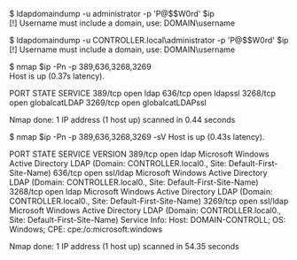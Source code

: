 $ ldapdomaindump -u administrator -p 'P@$$W0rd' $ip                
[!] Username must include a domain, use: DOMAIN\username

$ ldapdomaindump -u CONTROLLER.local\administrator -p 'P@$$W0rd' $ip
[!] Username must include a domain, use: DOMAIN\username

$ nmap $ip -Pn -p 389,636,3268,3269    
Host is up (0.37s latency).

PORT     STATE SERVICE
389/tcp  open  ldap
636/tcp  open  ldapssl
3268/tcp open  globalcatLDAP
3269/tcp open  globalcatLDAPssl

Nmap done: 1 IP address (1 host up) scanned in 0.44 seconds


$ nmap $ip -Pn -p 389,636,3268,3269 -sV
Host is up (0.43s latency).

PORT     STATE SERVICE  VERSION
389/tcp  open  ldap     Microsoft Windows Active Directory LDAP (Domain: CONTROLLER.local0., Site: Default-First-Site-Name)
636/tcp  open  ssl/ldap Microsoft Windows Active Directory LDAP (Domain: CONTROLLER.local0., Site: Default-First-Site-Name)
3268/tcp open  ldap     Microsoft Windows Active Directory LDAP (Domain: CONTROLLER.local0., Site: Default-First-Site-Name)
3269/tcp open  ssl/ldap Microsoft Windows Active Directory LDAP (Domain: CONTROLLER.local0., Site: Default-First-Site-Name)
Service Info: Host: DOMAIN-CONTROLL; OS: Windows; CPE: cpe:/o:microsoft:windows

Nmap done: 1 IP address (1 host up) scanned in 54.35 seconds